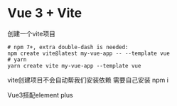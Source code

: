 # Vue 3 + Vite

创建一个vite项目

~~~
# npm 7+, extra double-dash is needed:
npm create vite@latest my-vue-app -- --template vue
# yarn
yarn create vite my-vue-app --template vue
~~~

vite创建项目不会自动帮我们安装依赖 需要自己安装 npm i

Vue3搭配element plus